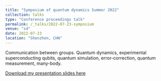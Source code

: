 ```yaml
---
title: "Symposium of quantum dynamics Summer 2022"
collection: talks
type: "Conference proceedings talk"
permalink: /_talks/2022-07-23-symposium
venue: "sd"
date: 2022-07-23
location: "Shenzhen, CHN"
---
```


Communication between groups. Quantum dynamics, experimental superconducting qubits, quantum simulation, error-correction, quantum measurement, many-body. 

[Download my presentation slides here](http://lockonchen.github.io/_talks/Present_my_projects.pdf)
